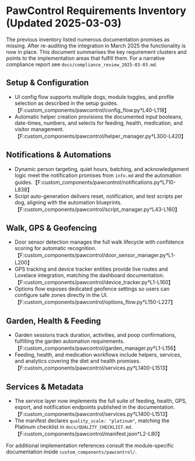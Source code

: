 # PawControl Requirements Inventory (Updated 2025-03-03)

The previous inventory listed numerous documentation promises as missing. After re-auditing the integration in March 2025 the
functionality is now in place. This document summarises the key requirement clusters and points to the implementation areas
that fulfill them. For a narrative compliance report see `docs/compliance_review_2025-03-03.md`.

## Setup & Configuration
- UI config flow supports multiple dogs, module toggles, and profile selection as described in the setup guides.【F:custom_components/pawcontrol/config_flow.py†L40-L118】
- Automatic helper creation provisions the documented input booleans, date-times, numbers, and selects for feeding, health,
  medication, and visitor management.【F:custom_components/pawcontrol/helper_manager.py†L300-L420】

## Notifications & Automations
- Dynamic person targeting, quiet hours, batching, and acknowledgement logic meet the notification promises from `info.md` and
  the automation guides.【F:custom_components/pawcontrol/notifications.py†L710-L838】
- Script auto-generation delivers reset, notification, and test scripts per dog, aligning with the automation blueprints.【F:custom_components/pawcontrol/script_manager.py†L43-L160】

## Walk, GPS & Geofencing
- Door sensor detection manages the full walk lifecycle with confidence scoring for automatic recognition.【F:custom_components/pawcontrol/door_sensor_manager.py†L1-L200】
- GPS tracking and device tracker entities provide live routes and Lovelace integration, matching the dashboard documentation.【F:custom_components/pawcontrol/device_tracker.py†L1-L160】
- Options flow exposes dedicated geofence settings so users can configure safe zones directly in the UI.【F:custom_components/pawcontrol/options_flow.py†L150-L227】

## Garden, Health & Feeding
- Garden sessions track duration, activities, and poop confirmations, fulfilling the garden automation requirements.【F:custom_components/pawcontrol/garden_manager.py†L1-L156】
- Feeding, health, and medication workflows include helpers, services, and analytics covering the diet and health promises.【F:custom_components/pawcontrol/services.py†L1400-L1513】

## Services & Metadata
- The service layer now implements the full suite of feeding, health, GPS, export, and notification endpoints published in the
  documentation.【F:custom_components/pawcontrol/services.py†L1400-L1513】
- The manifest declares `quality_scale: "platinum"`, matching the Platinum checklist in `docs/QUALITY_CHECKLIST.md`.【F:custom_components/pawcontrol/manifest.json†L2-L80】

For additional implementation references consult the module-specific documentation inside `custom_components/pawcontrol/`.
